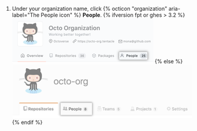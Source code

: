 1. Under your organization name, click {% octicon "organization" aria-label="The People icon" %} **People**.
  {% ifversion fpt or ghes > 3.2 %}
  ![The People tab](/assets/images/help/organizations/organization-people-tab-with-overview-tab.png)
  {% else %}
  ![The People tab](/assets/images/help/organizations/organization-people-tab.png)
  {% endif %}
